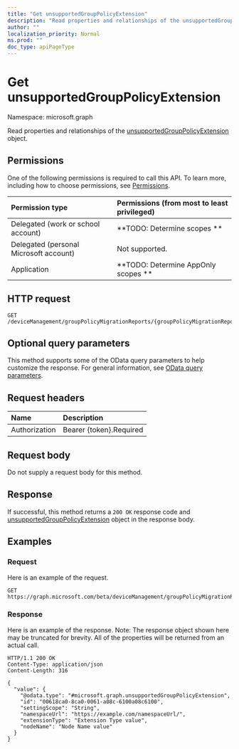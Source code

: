 ```yaml
---
title: "Get unsupportedGroupPolicyExtension"
description: "Read properties and relationships of the unsupportedGroupPolicyExtension object."
author: ""
localization_priority: Normal
ms.prod: ""
doc_type: apiPageType
---
```


# Get unsupportedGroupPolicyExtension

Namespace: microsoft.graph

Read properties and relationships of the [unsupportedGroupPolicyExtension](../resources/unsupportedgrouppolicyextension.md) object.

## Permissions
One of the following permissions is required to call this API. To learn more, including how to choose permissions, see [Permissions](/concepts/permissions-reference.md).

|Permission type|Permissions (from most to least privileged)|
|:---|:---|
|Delegated (work or school account)|**TODO: Determine scopes **|
|Delegated (personal Microsoft account)|Not supported.|
|Application|**TODO: Determine AppOnly scopes **|

## HTTP request
<!-- {
  "blockType": "ignored"
}
-->
``` http
GET /deviceManagement/groupPolicyMigrationReports/{groupPolicyMigrationReportId}/unsupportedGroupPolicyExtensions/{unsupportedGroupPolicyExtensionId}
```

## Optional query parameters
This method supports some of the OData query parameters to help customize the response. For general information, see [OData query parameters](/graph/query-parameters).

## Request headers
|Name|Description|
|:---|:---|
|Authorization|Bearer {token}.Required|

## Request body
Do not supply a request body for this method.

## Response
If successful, this method returns a `200 OK` response code and [unsupportedGroupPolicyExtension](../resources/unsupportedgrouppolicyextension.md) object in the response body.

## Examples

### Request
Here is an example of the request.
<!-- {
  "blockType": "request",
  "name": "get_unsupportedgrouppolicyextension"
}
-->
``` http
GET https://graph.microsoft.com/beta/deviceManagement/groupPolicyMigrationReports/{groupPolicyMigrationReportId}/unsupportedGroupPolicyExtensions/{unsupportedGroupPolicyExtensionId}
```

### Response
Here is an example of the response. Note: The response object shown here may be truncated for brevity. All of the properties will be returned from an actual call.
<!-- {
  "blockType": "response",
  "truncated": true,
  "@odata.type": "microsoft.graph.unsupportedGroupPolicyExtension"
}
-->
``` http
HTTP/1.1 200 OK
Content-Type: application/json
Content-Length: 316

{
  "value": {
    "@odata.type": "#microsoft.graph.unsupportedGroupPolicyExtension",
    "id": "00618ca0-8ca0-0061-a08c-6100a08c6100",
    "settingScope": "String",
    "namespaceUrl": "https://example.com/namespaceUrl/",
    "extensionType": "Extension Type value",
    "nodeName": "Node Name value"
  }
}
```

